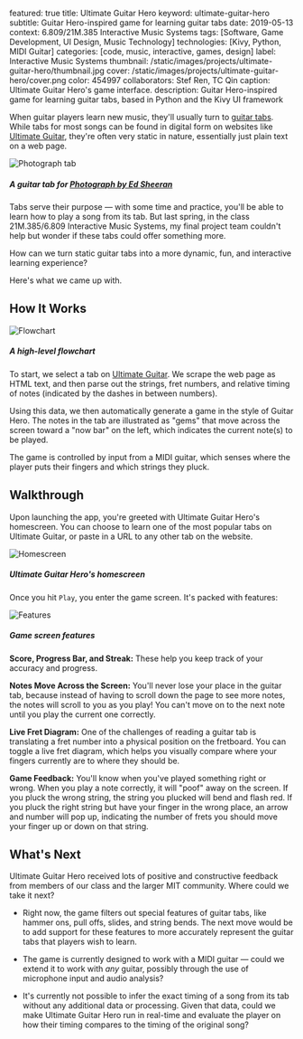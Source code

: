 featured: true
title: Ultimate Guitar Hero
keyword: ultimate-guitar-hero
subtitle: Guitar Hero-inspired game for learning guitar tabs
date: 2019-05-13
context: 6.809/21M.385 Interactive Music Systems
tags: [Software, Game Development, UI Design, Music Technology]
technologies: [Kivy, Python, MIDI Guitar]
categories: [code, music, interactive, games, design]
label: Interactive Music Systems
thumbnail: /static/images/projects/ultimate-guitar-hero/thumbnail.jpg
cover: /static/images/projects/ultimate-guitar-hero/cover.png
color: 454997
collaborators: Stef Ren, TC Qin
caption: Ultimate Guitar Hero's game interface.
description: Guitar Hero-inspired game for learning guitar tabs, based in Python and the Kivy UI framework

When guitar players learn new music, they'll usually turn to [guitar tabs](https://en.wikipedia.org/wiki/Tablature). While tabs for most songs can be found in digital form on websites like [Ultimate Guitar](http://ultimate-guitar.com), they're often very static in nature, essentially just plain text on a web page.

<div class="image-set image-set-two" markdown="1">

![Photograph tab](/static/images/projects/ultimate-guitar-hero/photograph-tab.jpg "Photograph tab")

##### A guitar tab for [Photograph by Ed Sheeran](https://tabs.ultimate-guitar.com/tab/ed_sheeran/photograph_tabs_1499667)

</div>

Tabs serve their purpose — with some time and practice, you'll be able to learn how to play a song from its tab. But last spring, in the class 21M.385/6.809 Interactive Music Systems, my final project team couldn't help but wonder if these tabs could offer something more.

How can we turn static guitar tabs into a more dynamic, fun, and interactive learning experience?

Here's what we came up with.

## How It Works

<div class="image-set" markdown="1">

![Flowchart](/static/images/projects/ultimate-guitar-hero/flowchart.jpg "Flowchart")

##### A high-level flowchart

</div>

To start, we select a tab on [Ultimate Guitar](http://ultimate-guitar.com). We scrape the web page as HTML text, and then parse out the strings, fret numbers, and relative timing of notes (indicated by the dashes in between numbers).

Using this data, we then automatically generate a game in the style of Guitar Hero. The notes in the tab are illustrated as "gems" that move across the screen toward a "now bar" on the left, which indicates the current note(s) to be played.

The game is controlled by input from a MIDI guitar, which senses where the player puts their fingers and which strings they pluck.

## Walkthrough

Upon launching the app, you're greeted with Ultimate Guitar Hero's homescreen. You can choose to learn one of the most popular tabs on Ultimate Guitar, or paste in a URL to any other tab on the website.

<div class="image-set" markdown="1">

![Homescreen](/static/images/projects/ultimate-guitar-hero/homescreen.jpg "Homescreen")

##### Ultimate Guitar Hero's homescreen

</div>

Once you hit `Play`, you enter the game screen. It's packed with features:

<div class="image-set" markdown="1">

![Features](/static/images/projects/ultimate-guitar-hero/features.gif "Features")

##### Game screen features

</div>

**Score, Progress Bar, and Streak:** These help you keep track of your accuracy and progress.

**Notes Move Across the Screen:** You'll never lose your place in the guitar tab, because instead of having to scroll down the page to see more notes, the notes will scroll to you as you play! You can't move on to the next note until you play the current one correctly.

**Live Fret Diagram:** One of the challenges of reading a guitar tab is translating a fret number into a physical position on the fretboard. You can toggle a live fret diagram, which helps you visually compare where your fingers currently are to where they should be.

**Game Feedback:** You'll know when you've played something right or wrong. When you play a note correctly, it will "poof" away on the screen. If you pluck the wrong string, the string you plucked will bend and flash red. If you pluck the right string but have your finger in the wrong place, an arrow and number will pop up, indicating the number of frets you should move your finger up or down on that string.


## What's Next

Ultimate Guitar Hero received lots of positive and constructive feedback from members of our class and the larger MIT community. Where could we take it next?

- Right now, the game filters out special features of guitar tabs, like hammer ons, pull offs, slides, and string bends. The next move would be to add support for these features to more accurately represent the guitar tabs that players wish to learn.

- The game is currently designed to work with a MIDI guitar — could we extend it to work with *any* guitar, possibly through the use of microphone input and audio analysis?

- It's currently not possible to infer the exact timing of a song from its tab without any additional data or processing. Given that data, could we make Ultimate Guitar Hero run in real-time and evaluate the player on how their timing compares to the timing of the original song?

